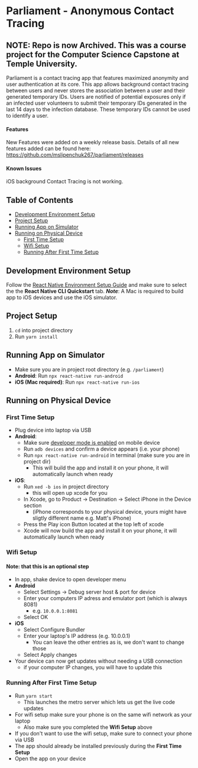 # Parliament - Anonymous Contact Tracing

## NOTE: Repo is now Archived. This was a course project for the Computer Science Capstone at Temple University.

Parliament is a contact tracing app that features maximized anonymity and user authentication at its core.
This app allows background contact tracing between users and never stores the association between a user and their generated temporary IDs.
Users are notified of potential exposures only if an infected user volunteers to submit their temporary IDs generated in the last 14 days to the infection database.
These temporary IDs cannot be used to identify a user. 

#### Features

New Features were added on a weekly release basis.
Details of all new features added can be found here: https://github.com/mslipenchuk267/parliament/releases

#### Known Issues

iOS background Contact Tracing is not working.

## Table of Contents
* [Development Environment Setup](#Development-Environment-Setup)
* [Project Setup](#Project-Setup)
* [Running App on Simulator](#Running-App-on-Simulator)
* [Running on Physical Device](#PRunning-on-Physical-Device)
	* [First Time Setup](#First-Time-Setup)
	* [Wifi Setup](#Wifi-Setup)
	* [Running After First Time Setup](#Running-After-First-Time-Setup)



## Development Environment Setup
Follow the [React Native Environment Setup Guide](https://reactnative.dev/docs/environment-setup) and make sure to select the the **React Native CLI Quickstart** tab.
__*Note*__: A Mac is required to build app to iOS devices and use the iOS simulator.

## Project Setup
1. `cd` into project directory
2. Run `yarn install`

## Running App on Simulator
- Make sure you are in project root directory (e.g. `/parliament`)
- **Android**: Run `npx react-native run-android`
- **iOS (Mac required)**: Run `npx react-native run-ios`

## Running on Physical Device
### First Time Setup
- Plug device into laptop via USB
- **Android**: 
    - Make sure [developer mode is enabled](https://www.digitaltrends.com/mobile/how-to-get-developer-options-on-android/) on mobile device
    - Run `adb devices` and confirm a device appears (i.e. your phone)
    - Run `npx react-native run-android` in terminal (make sure you are in project dir)
        - This will build the app and install it on your phone, it will automatically launch when ready 
- **iOS**: 
    - Run `xed -b ios` in project directory
        - this will open up xcode for you
    - In Xcode, go to Product -> Destination -> Select iPhone in the Device section 
        - (iPhone corresponds to your physical device, yours might have sligtly different name e.g. Matt's iPhone)
    - Press the Play icon Button located at the top left of xcode
    - Xcode will now build the app and install it on your phone, it will automatically launch when ready
### Wifi Setup
#### Note: that this is an optional step
- In app, shake device to open developer menu
- **Android**
    - Select Settings -> Debug server host & port for device
    - Enter your computers IP adress and emulator port (which is always 8081)
        - e.g. `10.0.0.1:8081` 
    - Select OK
- **iOS**
    - Select Configure Bundler
    - Enter your laptop's IP address (e.g. 10.0.0.1)
        - You can leave the other entries as is, we don't want to change those
    - Select Apply changes
- Your device can now get updates without needing a USB connection
    - if your computer IP changes, you will have to update this
### Running After First Time Setup
- Run `yarn start`
    - This launches the metro server which lets us get the live code updates
- For wifi setup make sure your phone is on the same wifi network as your laptop
    - Also make sure you completed the __Wifi Setup__ above
- If you don't want to use the wifi setup, make sure to connect your phone via USB
- The app should already be installed previously during the __First Time Setup__
- Open the app on your device
         
